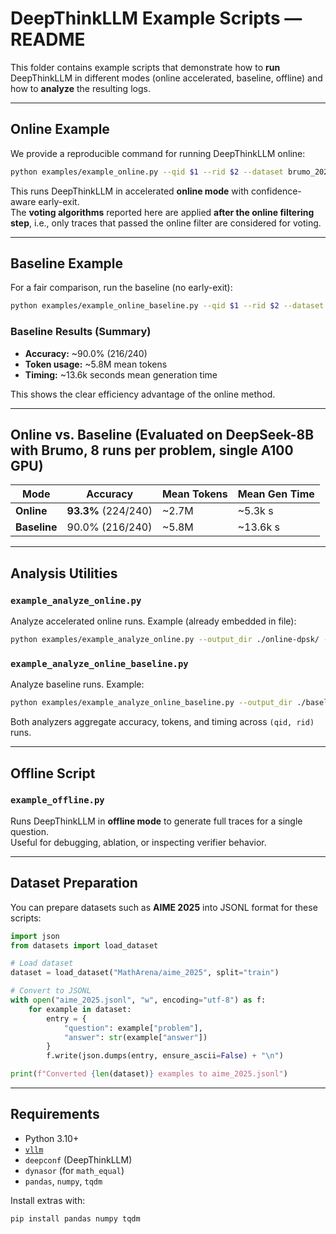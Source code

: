 # DeepThinkLLM Example Scripts — README

This folder contains example scripts that demonstrate how to **run** DeepThinkLLM in different modes (online accelerated, baseline, offline) and how to **analyze** the resulting logs.

---

## Online Example

We provide a reproducible command for running DeepThinkLLM online:

```bash
python examples/example_online.py --qid $1 --rid $2 --dataset brumo_2025.jsonl --total_budget 256 --output_dir online-dpsk
```

This runs DeepThinkLLM in accelerated **online mode** with confidence-aware early-exit.  
The **voting algorithms** reported here are applied **after the online filtering step**, i.e., only traces that passed the online filter are considered for voting.

---

## Baseline Example

For a fair comparison, run the baseline (no early-exit):

```bash
python examples/example_online_baseline.py --qid $1 --rid $2 --dataset brumo_2025.jsonl --total_budget 256 --output_dir baseline-dpsk
```

### Baseline Results (Summary)

- **Accuracy:** ~90.0% (216/240)  
- **Token usage:** ~5.8M mean tokens  
- **Timing:** ~13.6k seconds mean generation time  

This shows the clear efficiency advantage of the online method.

---

## Online vs. Baseline (Evaluated on DeepSeek-8B with Brumo, 8 runs per problem, single A100 GPU)

| Mode      | Accuracy | Mean Tokens | Mean Gen Time |
|-----------|----------|-------------|---------------|
| **Online**   | **93.3%** (224/240) | ~2.7M | ~5.3k s |
| **Baseline** | 90.0% (216/240)     | ~5.8M | ~13.6k s |

---

## Analysis Utilities

### `example_analyze_online.py`
Analyze accelerated online runs. Example (already embedded in file):
```bash
python examples/example_analyze_online.py --output_dir ./online-dpsk/ --max_qid 29 --rids 1
```

### `example_analyze_online_baseline.py`
Analyze baseline runs. Example:
```bash
python examples/example_analyze_online_baseline.py --output_dir ./baseline-dpsk/ --max_qid 29 --rids 1
```

Both analyzers aggregate accuracy, tokens, and timing across `(qid, rid)` runs.

---

## Offline Script

### `example_offline.py`
Runs DeepThinkLLM in **offline mode** to generate full traces for a single question.  
Useful for debugging, ablation, or inspecting verifier behavior.

---

## Dataset Preparation

You can prepare datasets such as **AIME 2025** into JSONL format for these scripts:

```python
import json
from datasets import load_dataset

# Load dataset
dataset = load_dataset("MathArena/aime_2025", split="train")

# Convert to JSONL
with open("aime_2025.jsonl", "w", encoding="utf-8") as f:
    for example in dataset:
        entry = {
            "question": example["problem"],
            "answer": str(example["answer"])
        }
        f.write(json.dumps(entry, ensure_ascii=False) + "\n")

print(f"Converted {len(dataset)} examples to aime_2025.jsonl")
```

---

## Requirements

- Python 3.10+
- [`vllm`](https://github.com/vllm-project/vllm)
- `deepconf` (DeepThinkLLM)
- `dynasor` (for `math_equal`)
- `pandas`, `numpy`, `tqdm`

Install extras with:
```bash
pip install pandas numpy tqdm
```

